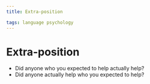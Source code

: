 ```yaml
---
title: Extra-position

tags: language psychology 
---
```


# Extra-position
- Did anyone who you expected to help actually help?
- Did anyone actually help who you expected to help?






























































